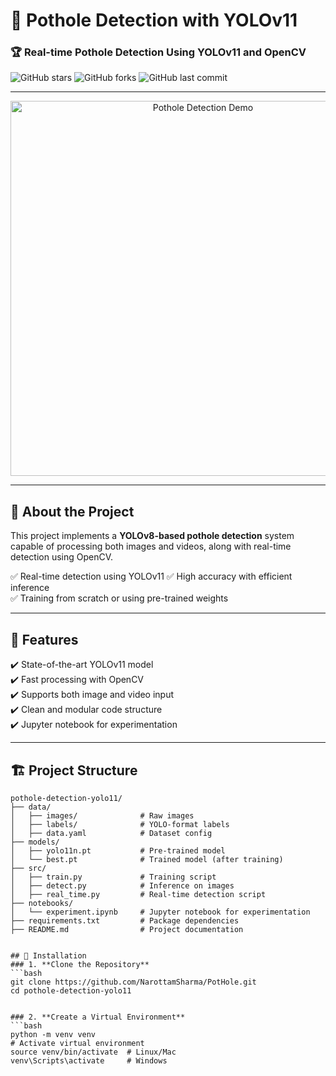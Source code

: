 # 🚀 Pothole Detection with YOLOv11 
### 🏆 Real-time Pothole Detection Using YOLOv11 and OpenCV  
![GitHub stars](https://img.shields.io/github/stars/your-repo) ![GitHub forks](https://img.shields.io/github/forks/NarottamSharma/PotHole) ![GitHub last commit](https://img.shields.io/github/last-commit/NarottamSharma/PotHole)  

---

<div align="center">
  <img src="https://media.giphy.com/media/3o7abldj0b3rxrZUxW/giphy.gif" width="600" alt="Pothole Detection Demo">
</div>

---

## 🌟 About the Project  
This project implements a **YOLOv8-based pothole detection** system capable of processing both images and videos, along with real-time detection using OpenCV.  

✅ Real-time detection using YOLOv11 
✅ High accuracy with efficient inference  
✅ Training from scratch or using pre-trained weights  

---

## 🎯 Features  
✔️ State-of-the-art YOLOv11 model  
✔️ Fast processing with OpenCV  
✔️ Supports both image and video input  
✔️ Clean and modular code structure  
✔️ Jupyter notebook for experimentation  

---

## 🏗️ Project Structure  
```plaintext
pothole-detection-yolo11/
├── data/
│   ├── images/              # Raw images
│   ├── labels/              # YOLO-format labels
│   ├── data.yaml            # Dataset config
├── models/
│   ├── yolo11n.pt           # Pre-trained model
│   └── best.pt              # Trained model (after training)
├── src/
│   ├── train.py             # Training script
│   ├── detect.py            # Inference on images
│   ├── real_time.py         # Real-time detection script
├── notebooks/
│   └── experiment.ipynb     # Jupyter notebook for experimentation
├── requirements.txt         # Package dependencies
├── README.md                # Project documentation


## 🚀 Installation  
### 1. **Clone the Repository**  
```bash
git clone https://github.com/NarottamSharma/PotHole.git  
cd pothole-detection-yolo11


### 2. **Create a Virtual Environment**  
```bash
python -m venv venv  
# Activate virtual environment  
source venv/bin/activate  # Linux/Mac  
venv\Scripts\activate     # Windows  





